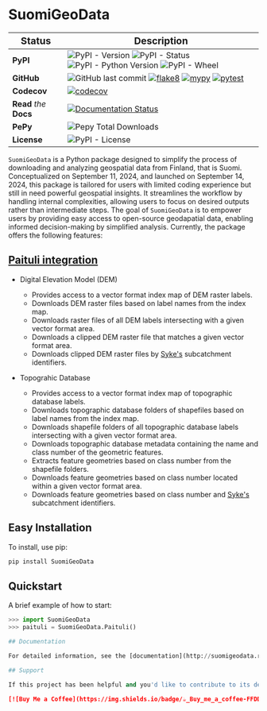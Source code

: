 # SuomiGeoData


| <big>Status</big> | <big>Description</big> |
| --- | --- |
| **PyPI**| ![PyPI - Version](https://img.shields.io/pypi/v/SuomiGeoData) ![PyPI - Status](https://img.shields.io/pypi/status/SuomiGeoData) ![PyPI - Python Version](https://img.shields.io/pypi/pyversions/SuomiGeoData) ![PyPI - Wheel](https://img.shields.io/pypi/wheel/SuomiGeoData) |
| **GitHub** | ![GitHub last commit](https://img.shields.io/github/last-commit/debpal/SuomiGeoData) [![flake8](https://github.com/debpal/SuomiGeoData/actions/workflows/linting.yml/badge.svg)](https://github.com/debpal/SuomiGeoData/actions/workflows/linting.yml) [![mypy](https://github.com/debpal/SuomiGeoData/actions/workflows/typing.yml/badge.svg)](https://github.com/debpal/SuomiGeoData/actions/workflows/typing.yml) [![pytest](https://github.com/debpal/SuomiGeoData/actions/workflows/testing.yml/badge.svg)](https://github.com/debpal/SuomiGeoData/actions/workflows/testing.yml) |
| **Codecov** | [![codecov](https://codecov.io/gh/debpal/SuomiGeoData/graph/badge.svg?token=ORFQKXO96C)](https://codecov.io/gh/debpal/SuomiGeoData)  |
| **Read** _the_ **Docs** | [![Documentation Status](https://readthedocs.org/projects/suomigeodata/badge/?version=latest)](https://suomigeodata.readthedocs.io/en/latest/?badge=latest) |
| **PePy** | ![Pepy Total Downloads](https://img.shields.io/pepy/dt/SuomiGeoData) |
| **License** | ![PyPI - License](https://img.shields.io/pypi/l/SuomiGeoData) |

`SuomiGeoData` is a Python package designed to simplify the process of downloading and analyzing geospatial data from Finland, that is Suomi. Conceptualized on September 11, 2024, and launched on September 14, 2024, this package is tailored for users with limited coding experience but still in need powerful geospatial insights. It streamlines the workflow by handling internal complexities, allowing users to focus on desired outputs rather than intermediate steps. The goal of `SuomiGeoData` is to empower users by providing easy access to open-source geodapatial data, enabling informed decision-making by simplified analysis. Currently, the package offers the following features:


## [Paituli integration](https://paituli.csc.fi/download.html)

- Digital Elevation Model (DEM)

    - Provides access to a vector format index map of DEM raster labels.
    - Downloads DEM raster files based on label names from the index map.
    - Downloads raster files of all DEM labels intersecting with a given vector format area.
    - Downloads a clipped DEM raster file that matches a given vector format area.
    * Downloads clipped DEM raster files by [Syke's](https://www.syke.fi/en-US/Open_information/Spatial_datasets/Downloadable_spatial_dataset) subcatchment identifiers.
        
- Topograhic Database
    - Provides access to a vector format index map of topographic database labels.
    - Downloads topographic database folders of shapefiles based on label names from the index map.
    - Downloads shapefile folders of all topographic database labels intersecting with a given vector format area.
    - Downloads topographic database metadata containing the name and class number of the geometric features.
    - Extracts feature geometries based on class number from the shapefile folders.
    - Downloads feature geometries based on class number located within a given vector format area.
    - Downloads feature geometries based on class number and [Syke's](https://www.syke.fi/en-US/Open_information/Spatial_datasets/Downloadable_spatial_dataset) subcatchment identifiers.


## Easy Installation

To install, use pip:

```bash
pip install SuomiGeoData
```

## Quickstart
A brief example of how to start:

```python
>>> import SuomiGeoData
>>> paituli = SuomiGeoData.Paituli()

## Documentation

For detailed information, see the [documentation](http://suomigeodata.readthedocs.io/).

## Support

If this project has been helpful and you'd like to contribute to its development, consider sponsoring with a coffee! Support will help maintain, improve, and expand this open-source project, ensuring continued valuable tools for the community.

[![Buy Me a Coffee](https://img.shields.io/badge/☕_Buy_me_a_coffee-FFDD00?style=for-the-badge)](https://www.buymeacoffee.com/debasish_pal)















